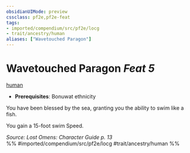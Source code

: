 ```yaml
---
obsidianUIMode: preview
cssclass: pf2e,pf2e-feat
tags:
- imported/compendium/src/pf2e/locg
- trait/ancestry/human
aliases: ["Wavetouched Paragon"]
---
```

# Wavetouched Paragon  *Feat 5*  
[human](human.md)  

- **Prerequisites**: Bonuwat ethnicity

You have been blessed by the sea, granting you the ability to swim like a fish.

You gain a 15-foot swim Speed.

*Source: Lost Omens: Character Guide p. 13*  
%% #imported/compendium/src/pf2e/locg #trait/ancestry/human %%